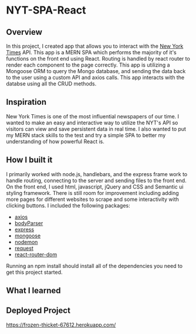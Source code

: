 # NYT-SPA-React
## Overview

In this project, I created app that allows you to interact with the [New York Times](https://www.nytimes.com/) API. This app is a MERN SPA which performs the majority of it's functions on the front end using React. Routing is handled by react router to render each component to the page correctly. This app is utilizing a Mongoose ORM to query the Mongo database, and sending the data back to the user using a custom API and axios calls. This app interacts with the databse using all the CRUD methods.


## Inspiration
New York Times is one of the most influential newspapers of our time. I wanted to make an easy and interactive way to utilize the NYT's  API so visitors can view and save persistent data in real time. I also wanted to put my MERN stack skills to the test and try a simple SPA to better my understanding of how powerful React is.


## How I built it

I primarily worked with node.js, handlebars, and the express frame work to handle routing, connecting to the server and sending files to the front end. On the front end, I used html, javascript, jQuery and CSS and Semantic ui styling framework.
There is still room for improvement including adding more pages for different websites to scrape and some interactivity with clicking buttons. I included the following packages:
* [axios](https://www.npmjs.com/package/axios)
* [bodyParser](https://www.npmjs.com/package/body-parser)
* [express](https://www.npmjs.com/package/express)
* [mongoose](https://www.npmjs.com/package/mongoose)
* [nodemon](https://www.npmjs.com/package/nodemon)
* [request](https://www.npmjs.com/package/request)
* [react-router-dom](https://www.npmjs.com/package/react-router-dom)

Running an npm install should install all of the dependencies you need to get this project started.

## What I learned


## Deployed Project
https://frozen-thicket-67612.herokuapp.com/
